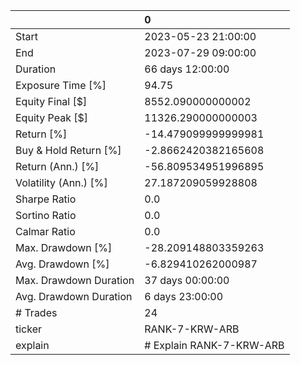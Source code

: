 |                        | 0                        |
|:-----------------------|:-------------------------|
| Start                  | 2023-05-23 21:00:00      |
| End                    | 2023-07-29 09:00:00      |
| Duration               | 66 days 12:00:00         |
| Exposure Time [%]      | 94.75                    |
| Equity Final [$]       | 8552.090000000002        |
| Equity Peak [$]        | 11326.290000000003       |
| Return [%]             | -14.479099999999981      |
| Buy & Hold Return [%]  | -2.8662420382165608      |
| Return (Ann.) [%]      | -56.809534951996895      |
| Volatility (Ann.) [%]  | 27.187209059928808       |
| Sharpe Ratio           | 0.0                      |
| Sortino Ratio          | 0.0                      |
| Calmar Ratio           | 0.0                      |
| Max. Drawdown [%]      | -28.209148803359263      |
| Avg. Drawdown [%]      | -6.829410262000987       |
| Max. Drawdown Duration | 37 days 00:00:00         |
| Avg. Drawdown Duration | 6 days 23:00:00          |
| # Trades               | 24                       |
| ticker                 | RANK-7-KRW-ARB           |
| explain                | # Explain RANK-7-KRW-ARB |